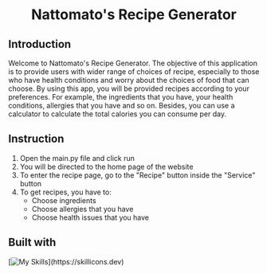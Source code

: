 <h1 align="center">Nattomato's Recipe Generator</h1>

## Introduction
Welcome to Nattomato's Recipe Generator. The objective of this application is to provide users with wider range of choices of recipe, especially to those who have health conditions and worry about the choices of food that can choose. By using this app, you will be provided recipes according to your preferences. For example, the ingredients that you have, your health conditions, allergies that you have and so on. Besides, you can use a calculator to calculate the total calories you can consume per day. 

## Instruction
1. Open the main.py file and click run
2. You will be directed to the home page of the website
3. To enter the recipe page, go to the "Recipe" button inside the "Service" button
4. To get recipes, you have to:
    - Choose ingredients
    - Choose allergies that you have
    - Choose health issues that you have




## Built with
[![My Skills](https://skillicons.dev/icons?i=python,html,css,javascript,)](https://skillicons.dev)